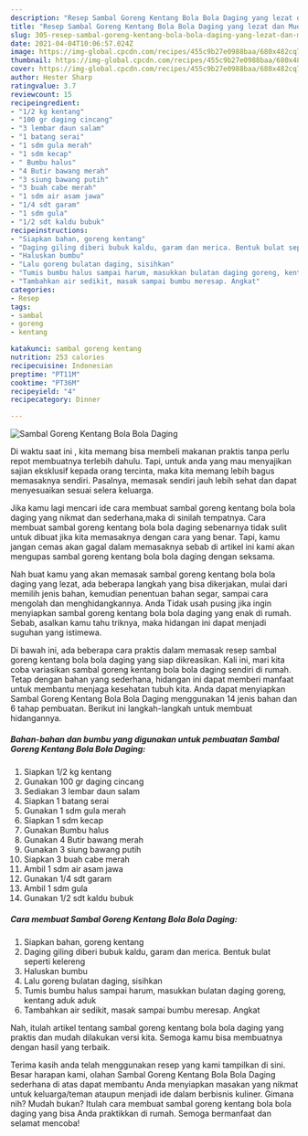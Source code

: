 ```yaml
---
description: "Resep Sambal Goreng Kentang Bola Bola Daging yang lezat dan Mudah Dibuat"
title: "Resep Sambal Goreng Kentang Bola Bola Daging yang lezat dan Mudah Dibuat"
slug: 305-resep-sambal-goreng-kentang-bola-bola-daging-yang-lezat-dan-mudah-dibuat
date: 2021-04-04T10:06:57.024Z
image: https://img-global.cpcdn.com/recipes/455c9b27e0988baa/680x482cq70/sambal-goreng-kentang-bola-bola-daging-foto-resep-utama.jpg
thumbnail: https://img-global.cpcdn.com/recipes/455c9b27e0988baa/680x482cq70/sambal-goreng-kentang-bola-bola-daging-foto-resep-utama.jpg
cover: https://img-global.cpcdn.com/recipes/455c9b27e0988baa/680x482cq70/sambal-goreng-kentang-bola-bola-daging-foto-resep-utama.jpg
author: Hester Sharp
ratingvalue: 3.7
reviewcount: 15
recipeingredient:
- "1/2 kg kentang"
- "100 gr daging cincang"
- "3 lembar daun salam"
- "1 batang serai"
- "1 sdm gula merah"
- "1 sdm kecap"
- " Bumbu halus"
- "4 Butir bawang merah"
- "3 siung bawang putih"
- "3 buah cabe merah"
- "1 sdm air asam jawa"
- "1/4 sdt garam"
- "1 sdm gula"
- "1/2 sdt kaldu bubuk"
recipeinstructions:
- "Siapkan bahan, goreng kentang"
- "Daging giling diberi bubuk kaldu, garam dan merica. Bentuk bulat seperti kelereng"
- "Haluskan bumbu"
- "Lalu goreng bulatan daging, sisihkan"
- "Tumis bumbu halus sampai harum, masukkan bulatan daging goreng, kentang aduk aduk"
- "Tambahkan air sedikit, masak sampai bumbu meresap. Angkat"
categories:
- Resep
tags:
- sambal
- goreng
- kentang

katakunci: sambal goreng kentang 
nutrition: 253 calories
recipecuisine: Indonesian
preptime: "PT11M"
cooktime: "PT36M"
recipeyield: "4"
recipecategory: Dinner

---
```



![Sambal Goreng Kentang Bola Bola Daging](https://img-global.cpcdn.com/recipes/455c9b27e0988baa/680x482cq70/sambal-goreng-kentang-bola-bola-daging-foto-resep-utama.jpg)

Di waktu  saat ini , kita memang bisa membeli makanan praktis tanpa perlu repot membuatnya terlebih dahulu. Tapi, untuk anda yang mau menyajikan sajian eksklusif kepada orang tercinta, maka kita memang lebih bagus memasaknya sendiri. Pasalnya, memasak sendiri jauh lebih sehat dan dapat menyesuaikan sesuai selera keluarga.

Jika kamu lagi mencari ide cara membuat sambal goreng kentang bola bola daging yang nikmat dan sederhana,maka di sinilah tempatnya. Cara membuat sambal goreng kentang bola bola daging  sebenarnya tidak sulit untuk dibuat jika kita memasaknya dengan cara yang benar. Tapi, kamu jangan cemas akan gagal dalam memasaknya 
sebab di artikel ini kami akan mengupas sambal goreng kentang bola bola daging dengan seksama.  



Nah buat kamu yang akan memasak sambal goreng kentang bola bola daging yang lezat, ada beberapa langkah yang bisa dikerjakan, mulai dari memilih jenis bahan, kemudian penentuan bahan segar, sampai cara mengolah dan menghidangkannya. Anda Tidak usah pusing jika ingin menyiapkan sambal goreng kentang bola bola daging yang enak di rumah. Sebab, asalkan kamu  tahu triknya, maka hidangan ini dapat menjadi suguhan yang istimewa.

Di bawah ini, ada beberapa cara praktis  dalam memasak resep sambal goreng kentang bola bola daging yang siap dikreasikan. Kali ini, mari kita coba variasikan sambal goreng kentang bola bola daging sendiri di rumah. Tetap dengan bahan yang sederhana, hidangan ini dapat memberi manfaat untuk membantu menjaga kesehatan tubuh kita. Anda dapat menyiapkan Sambal Goreng Kentang Bola Bola Daging menggunakan 14 jenis bahan dan 6 tahap pembuatan. Berikut ini langkah-langkah untuk membuat hidangannya.

<!--inarticleads1-->

##### Bahan-bahan dan bumbu yang digunakan untuk pembuatan Sambal Goreng Kentang Bola Bola Daging:

1. Siapkan 1/2 kg kentang
1. Gunakan 100 gr daging cincang
1. Sediakan 3 lembar daun salam
1. Siapkan 1 batang serai
1. Gunakan 1 sdm gula merah
1. Siapkan 1 sdm kecap
1. Gunakan  Bumbu halus
1. Gunakan 4 Butir bawang merah
1. Gunakan 3 siung bawang putih
1. Siapkan 3 buah cabe merah
1. Ambil 1 sdm air asam jawa
1. Gunakan 1/4 sdt garam
1. Ambil 1 sdm gula
1. Gunakan 1/2 sdt kaldu bubuk




<!--inarticleads2-->

##### Cara membuat Sambal Goreng Kentang Bola Bola Daging:

1. Siapkan bahan, goreng kentang
1. Daging giling diberi bubuk kaldu, garam dan merica. Bentuk bulat seperti kelereng
1. Haluskan bumbu
1. Lalu goreng bulatan daging, sisihkan
1. Tumis bumbu halus sampai harum, masukkan bulatan daging goreng, kentang aduk aduk
1. Tambahkan air sedikit, masak sampai bumbu meresap. Angkat




Nah, itulah artikel tentang  sambal goreng kentang bola bola daging  yang praktis dan mudah dilakukan versi kita. Semoga kamu bisa membuatnya dengan hasil yang terbaik. 

Terima kasih anda telah menggunakan resep yang kami tampilkan di sini. Besar harapan kami, olahan  Sambal Goreng Kentang Bola Bola Daging sederhana di atas dapat membantu Anda menyiapkan masakan yang nikmat untuk keluarga/teman ataupun menjadi ide dalam berbisnis kuliner. Gimana nih? Mudah bukan? Itulah cara membuat sambal goreng kentang bola bola daging yang bisa Anda praktikkan di rumah. Semoga bermanfaat dan selamat mencoba!

